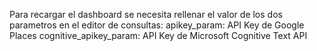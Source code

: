 Para recargar el dashboard se necesita rellenar el valor de los dos parametros en el editor de consultas:
apikey_param: API Key de Google Places
cognitive_apikey_param: API Key de Microsoft Cognitive Text API
